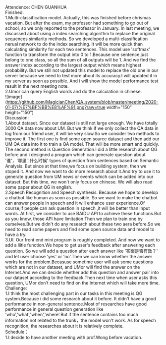 Attendence: CHEN GUANHUA  
Finished:   
1.Multi-classification model. Actually, this was finished before chrismas vacation. But after the exam, my professor had something to go out of school, so we only reported to the professor in January. In last meeting, we discussed about using a index searching algorithm to replace the original sequences similarity methods. So we developed a multi-classification nerual network to do the index searching. It will be more quick than calculating similarity for each two sentences. This model use 'softmax' function to transform the output into 0 to 1.Because one sentence just belong to one class, so all the sum of all outputs will be 1. And we find the answer index according to the largest output which means highest probability. But we still not updated this model to replace the old one in our server because we need to test more about its accuracy.I will updated it in my server as soon as possible. And i will show the model performance test result in the next meeting note.  
2.Umor can query English words and do the calculation in chinese.   
![image](https://github.com/MagicianChen/QA_system/blob/master/meeting/2020-01-07/%E7%BF%BB%E8%AF%91.png?raw=true width="150" height="150")    
Discussion:   
1.About dataset. Since our dataset is still not large enough. We have totally 3000 QA data now about UM. But we think if we only collect the QA data in log from our friend user, it will be very slow.So we consider two methods to improve it. The first one is find some open source dataset and then add our UM QA data into it to train a QA model. That will be more smart and quickly. The second method is Question Generation.I did a little research about QG before and i designed a program which can generate question about '谁'，'哪里','什么时候' types of question from sentences based on Semantic Analysis. But since at that time,we focus on building system, then we stoped it. And now we want to do more research about it.And try to use it to generate question from UM news or events which can be added into our dataset. But this time, we won't only focus on chinese. We will also read some paper about QG in english.  
2.Speech Recognition and Speech synthesis. Because we hope to develop a chatbot like human as soon as possible. So we want to make the chatbot can answer people in speech and it will enhance user experience.Of course,if people can ask question in speech ,it will be better than input words. At first, we consider to use BAIDU API to achieve these functions.But as you know, those API have limitation.Then we plan to train one by ourselves.But we didn't do any research about these two aera before.So we need to read some papers and find some open source data and model to have a try.   
3.UI. Our front end mini program is roughly completed. And now we want to add a liitle function.We hope to get user's feedback after answering each question. So we will add a question after each answer like '答案是否有效？' and let user choose 'yes' or 'no'.Then we can know whether the answer works for the problem.Becasuse sometime user will ask some questions which are not in our dataset, and UMor will find the answer on the Internet.And we can decide whether add this question and answer pair into our dataset according to the feedback.Then next time when user asks this question, UMor don't need to find on the Internet which will take more time.  
Challenge:  
1.I think the most challenging part in our tasks in this meeting is QG system.Because i did some research about it before. It didn't have a good performance in non-general sentence.Most of researches have good performance in general question generation like 'who','what','when','where'.But if the sentence contains too much information not related to the trunk，the model won't work. As for speech recognition, the researches about it is relatively complete.   
Schedule：   
1.I decide to have another meeting with prof.Wong before vacation.   
